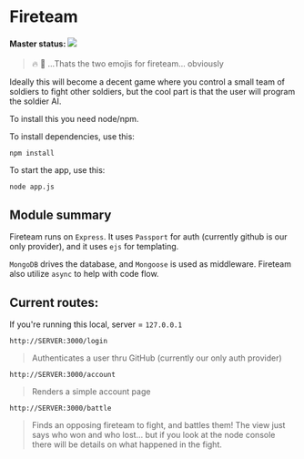 # Fireteam

#### Master status: ![](https://api.travis-ci.org/ngallagher87/fireteam.png?branch=master)

> :fire: :two_men_holding_hands: ...Thats the two emojis for fireteam… obviously

Ideally this will become a decent game where you control a small team of soldiers to fight other soldiers, but the cool part is that the user will program the soldier AI.

To install this you need node/npm.

To install dependencies, use this:

	npm install
	
To start the app, use this:

	node app.js
	
## Module summary

Fireteam runs on `Express`. It uses `Passport` for auth (currently github is our only provider), and it uses `ejs` for templating.

`MongoDB` drives the database, and `Mongoose` is used as middleware. Fireteam also utilize `async` to help with code flow.
	
## Current routes:

If you're running this local, server = `127.0.0.1`

	http://SERVER:3000/login
	
> Authenticates a user thru GitHub (currently our only auth provider)

	http://SERVER:3000/account
	
> Renders a simple account page

	http://SERVER:3000/battle
	
> Finds an opposing fireteam to fight, and battles them! The view just says who won and who lost... but if you look at the node console there will be details on what happened in the fight.



